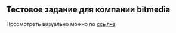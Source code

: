 ## Тестовое задание для компании bitmedia

Просмотреть визуально можно по [ссылке](https://peregonb.github.io/bitmedia/)
